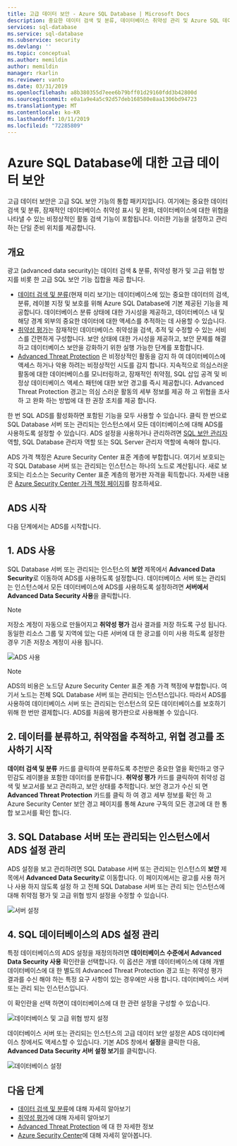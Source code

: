 ```yaml
---
title: 고급 데이터 보안 - Azure SQL Database | Microsoft Docs
description: 중요한 데이터 검색 및 분류, 데이터베이스 취약성 관리 및 Azure SQL 데이터베이스에 대한 위협을 나타낼 수 있는 비정상적인 활동 검색 기능에 대해 알아봅니다.
services: sql-database
ms.service: sql-database
ms.subservice: security
ms.devlang: ''
ms.topic: conceptual
ms.author: memildin
author: memildin
manager: rkarlin
ms.reviewer: vanto
ms.date: 03/31/2019
ms.openlocfilehash: a8b380355d7eee6b79bff01d29160fdd3b42800d
ms.sourcegitcommit: e0a1a9e4a5c92d57deb168580e8aa1306bd94723
ms.translationtype: MT
ms.contentlocale: ko-KR
ms.lasthandoff: 10/11/2019
ms.locfileid: "72285809"
---
```

# <a name="advanced-data-security-for-azure-sql-database"></a>Azure SQL Database에 대한 고급 데이터 보안

고급 데이터 보안은 고급 SQL 보안 기능의 통합 패키지입니다. 여기에는 중요한 데이터 검색 및 분류, 잠재적인 데이터베이스 취약성 표시 및 완화, 데이터베이스에 대한 위협을 나타낼 수 있는 비정상적인 활동 검색 기능이 포함됩니다. 이러한 기능을 설정하고 관리하는 단일 준비 위치를 제공합니다.

## <a name="overview"></a>개요

광고 (advanced data security)는 데이터 검색 & 분류, 취약성 평가 및 고급 위협 방지를 비롯 한 고급 SQL 보안 기능 집합을 제공 합니다.

- [데이터 검색 및 분류](sql-database-data-discovery-and-classification.md)(현재 미리 보기)는 데이터베이스에 있는 중요한 데이터의 검색, 분류, 레이블 지정 및 보호를 위해 Azure SQL Database에 기본 제공된 기능을 제공합니다. 데이터베이스 분류 상태에 대한 가시성을 제공하고, 데이터베이스 내 및 해당 경계 외부의 중요한 데이터에 대한 액세스를 추적하는 데 사용할 수 있습니다.
- [취약성 평가](sql-vulnerability-assessment.md)는 잠재적인 데이터베이스 취약성을 검색, 추적 및 수정할 수 있는 서비스를 간편하게 구성합니다. 보안 상태에 대한 가시성을 제공하고, 보안 문제를 해결하고 데이터베이스 보안을 강화하기 위한 실행 가능한 단계를 포함합니다.
- [Advanced Threat Protection](sql-database-threat-detection-overview.md) 은 비정상적인 활동을 감지 하 여 데이터베이스에 액세스 하거나 악용 하려는 비정상적인 시도를 감지 합니다. 지속적으로 의심스러운 활동에 대한 데이터베이스를 모니터링하고, 잠재적인 취약점, SQL 삽입 공격 및 비정상 데이터베이스 액세스 패턴에 대한 보안 경고를 즉시 제공합니다. Advanced Threat Protection 경고는 의심 스러운 활동의 세부 정보를 제공 하 고 위협을 조사 하 고 완화 하는 방법에 대 한 권장 조치를 제공 합니다.

한 번 SQL ADS를 활성화하면 포함된 기능을 모두 사용할 수 있습니다. 클릭 한 번으로 SQL Database 서버 또는 관리되는 인스턴스에서 모든 데이터베이스에 대해 ADS를 사용하도록 설정할 수 있습니다. ADS 설정을 사용하거나 관리하려면 [SQL 보안 관리자](https://docs.microsoft.com/azure/role-based-access-control/built-in-roles#sql-security-manager) 역할, SQL Database 관리자 역할 또는 SQL Server 관리자 역할에 속해야 합니다. 

ADS 가격 책정은 Azure Security Center 표준 계층에 부합합니다. 여기서 보호되는 각 SQL Database 서버 또는 관리되는 인스턴스는 하나의 노드로 계산됩니다. 새로 보호되는 리소스는 Security Center 표준 계층의 평가판 자격을 획득합니다. 자세한 내용은 [Azure Security Center 가격 책정 페이지](https://azure.microsoft.com/pricing/details/security-center/)를 참조하세요.

## <a name="getting-started-with-ads"></a>ADS 시작

다음 단계에서는 ADS를 시작합니다.

## <a name="1-enable-ads"></a>1. ADS 사용

SQL Database 서버 또는 관리되는 인스턴스의 **보안** 제목에서 **Advanced Data Security**로 이동하여 ADS를 사용하도록 설정합니다. 데이터베이스 서버 또는 관리되는 인스턴스에서 모든 데이터베이스에 ADS를 사용하도록 설정하려면 **서버에서 Advanced Data Security 사용**을 클릭합니다.

> [!NOTE]
> 저장소 계정이 자동으로 만들어지고 **취약성 평가** 검사 결과를 저장 하도록 구성 됩니다. 동일한 리소스 그룹 및 지역에 있는 다른 서버에 대 한 광고를 이미 사용 하도록 설정한 경우 기존 저장소 계정이 사용 됩니다.

![ADS 사용](./media/sql-advanced-protection/enable_ads.png) 

> [!NOTE]
> ADS의 비용은 노드당 Azure Security Center 표준 계층 가격 책정에 부합합니다. 여기서 노드는 전체 SQL Database 서버 또는 관리되는 인스턴스입니다. 따라서 ADS를 사용하여 데이터베이스 서버 또는 관리되는 인스턴스의 모든 데이터베이스를 보호하기 위해 한 번만 결제합니다. ADS를 처음에 평가판으로 사용해볼 수 있습니다.

## <a name="2-start-classifying-data-tracking-vulnerabilities-and-investigating-threat-alerts"></a>2. 데이터를 분류하고, 취약점을 추적하고, 위협 경고를 조사하기 시작

**데이터 검색 및 분류** 카드를 클릭하여 분류하도록 추천받은 중요한 열을 확인하고 영구 민감도 레이블을 포함한 데이터를 분류합니다. **취약성 평가** 카드를 클릭하여 취약성 검색 및 보고서를 보고 관리하고, 보안 상태를 추적합니다. 보안 경고가 수신 되 면 **Advanced Threat Protection** 카드를 클릭 하 여 경고 세부 정보를 확인 하 고 Azure Security Center 보안 경고 페이지를 통해 Azure 구독의 모든 경고에 대 한 통합 보고서를 확인 합니다.

## <a name="3-manage-ads-settings-on-your-sql-database-server-or-managed-instance"></a>3. SQL Database 서버 또는 관리되는 인스턴스에서 ADS 설정 관리

ADS 설정을 보고 관리하려면 SQL Database 서버 또는 관리되는 인스턴스의 **보안** 제목에서 **Advanced Data Security**로 이동합니다. 이 페이지에서는 광고를 사용 하거나 사용 하지 않도록 설정 하 고 전체 SQL Database 서버 또는 관리 되는 인스턴스에 대해 취약점 평가 및 고급 위협 방지 설정을 수정할 수 있습니다.

![서버 설정](./media/sql-advanced-protection/server_settings.png) 

## <a name="4-manage-ads-settings-for-a-sql-database"></a>4. SQL 데이터베이스의 ADS 설정 관리

특정 데이터베이스의 ADS 설정을 재정의하려면 **데이터베이스 수준에서 Advanced Data Security 사용** 확인란을 선택합니다. 이 옵션은 개별 데이터베이스에 대해 개별 데이터베이스에 대 한 별도의 Advanced Threat Protection 경고 또는 취약성 평가 결과를 수신 해야 하는 특정 요구 사항이 있는 경우에만 사용 합니다. 데이터베이스 서버 또는 관리 되는 인스턴스입니다.

이 확인란을 선택 하면이 데이터베이스에 대 한 관련 설정을 구성할 수 있습니다.
 
![데이터베이스 및 고급 위협 방지 설정](./media/sql-advanced-protection/database_threat_detection_settings.png) 

데이터베이스 서버 또는 관리되는 인스턴스의 고급 데이터 보안 설정은 ADS 데이터베이스 창에서도 액세스할 수 있습니다. 기본 ADS 창에서 **설정**을 클릭한 다음, **Advanced Data Security 서버 설정 보기**를 클릭합니다. 

![데이터베이스 설정](./media/sql-advanced-protection/database_settings.png) 

## <a name="next-steps"></a>다음 단계 

- [데이터 검색 및 분류](sql-database-data-discovery-and-classification.md)에 대해 자세히 알아보기 
- [취약성 평가](sql-vulnerability-assessment.md)에 대해 자세히 알아보기 
- [Advanced Threat Protection](sql-database-threat-detection.md) 에 대 한 자세한 정보
- [Azure Security Center](https://docs.microsoft.com/azure/security-center/security-center-intro)에 대해 자세히 알아봅니다.
